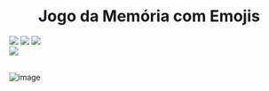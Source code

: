 <h1 align="center"> Jogo da Memória com Emojis</h1>
<div>
  <img src="https://img.shields.io/badge/HTML-239120?style=for-the-badge&logo=html5&logoColor=white">
  <img src="https://img.shields.io/badge/CSS-239120?&style=for-the-badge&logo=css3&logoColor=white">
  <img src="https://img.shields.io/badge/JavaScript-F7DF1E?style=for-the-badge&logo=javascript&logoColor=black">
  <br>
  <img src="https://img.shields.io/badge/Made%20for-VSCode-1f425f.svg">
</div><br>

![image](https://github.com/user-attachments/assets/5c603b4a-fb79-4c5a-89bb-00cb7dab1fd3)
